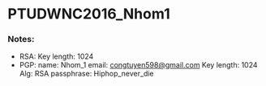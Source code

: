# PTUDWNC2016_Nhom1

### Notes:

- RSA:
  Key length: 1024
- PGP:
  name: Nhom_1
  email: congtuyen598@gmail.com
  Key length: 1024
  Alg: RSA
  passphrase: Hiphop_never_die
